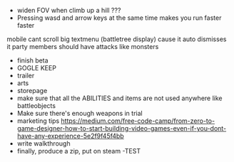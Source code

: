 - widen FOV when climb up a hill ???
- Pressing wasd and arrow keys at the same time makes you run faster faster

mobile cant scroll big textmenu (battletree display) cause it auto dismisses it
party members should have attacks like monsters


- finish beta
- GOGLE KEEP
- trailer
- arts
- storepage
- make sure that all the ABILITIES and items are not used anywhere like battleobjects
- Make sure there's enough weapons in trial
- marketing tips https://medium.com/free-code-camp/from-zero-to-game-designer-how-to-start-building-video-games-even-if-you-dont-have-any-experience-5e2f9f45f4bb
- write walkthrough
- finally, produce a zip, put on steam
-TEST
